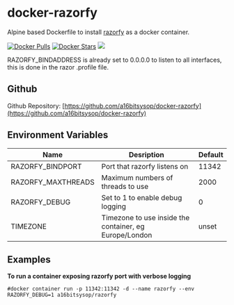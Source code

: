 # docker-razorfy
Alpine based Dockerfile to install [razorfy](https://github.com/HeinleinSupport/razorfy) as a docker container.

[![Docker Pulls](https://img.shields.io/docker/pulls/a16bitsysop/razorfy.svg?style=flat-square)](https://hub.docker.com/r/a16bitsysop/razorfy/)
[![Docker Stars](https://img.shields.io/docker/stars/a16bitsysop/razorfy.svg?style=flat-square)](https://hub.docker.com/r/a16bitsysop/razorfy/)
[![](https://images.microbadger.com/badges/version/a16bitsysop/razorfy.svg)](https://microbadger.com/images/a16bitsysop/razorfy "Get your own version badge on microbadger.com")

RAZORFY_BINDADDRESS is already set to 0.0.0.0 to listen to all interfaces, this is done in the razor .profile file.

## Github
Github Repository: [https://github.com/a16bitsysop/docker-razorfy](https://github.com/a16bitsysop/docker-razorfy)

## Environment Variables
| Name                | Desription                                             | Default   |
| ------------------- | ------------------------------------------------------ | --------- |
| RAZORFY_BINDPORT    | Port that razorfy listens on                           | 11342     |
| RAZORFY_MAXTHREADS  | Maximum numbers of threads to use                      | 2000      |
| RAZORFY_DEBUG       | Set to 1 to enable debug logging                       | 0         |
| TIMEZONE            | Timezone to use inside the container, eg Europe/London | unset     |

## Examples
**To run a container exposing razorfy port with verbose logging**
```
#docker container run -p 11342:11342 -d --name razorfy --env RAZORFY_DEBUG=1 a16bitsysop/razorfy
```

